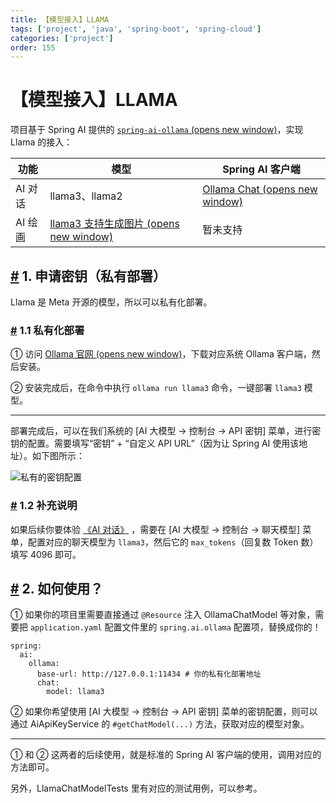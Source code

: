 ```yaml
---
title: 【模型接入】LLAMA
tags: ['project', 'java', 'spring-boot', 'spring-cloud']
categories: ['project']
order: 155
---
```

# 【模型接入】LLAMA

项目基于 Spring AI 提供的 [`spring-ai-ollama`  (opens new window)](https://github.com/spring-projects/spring-ai/tree/main/models/spring-ai-ollama)，实现 Llama 的接入：

 

| 功能 | 模型 | Spring AI 客户端 |
| --- | --- | --- |
| AI 对话 | llama3、llama2 | [Ollama Chat  (opens new window)](https://docs.spring.io/spring-ai/reference/api/chat/ollama-chat.html) |
| AI 绘画 | [llama3 支持生成图片  (opens new window)](https://new.qq.com/rain/a/20240420A005CK00) | 暂未支持 |

 ## [#](#_1-申请密钥-私有部署) 1. 申请密钥（私有部署）

 Llama 是 Meta 开源的模型，所以可以私有化部署。

 ### [#](#_1-1-私有化部署) 1.1 私有化部署

 ① 访问 [Ollama 官网  (opens new window)](https://ollama.ai/download)，下载对应系统 Ollama 客户端，然后安装。

 ② 安装完成后，在命令中执行 `ollama run llama3` 命令，一键部署 `llama3` 模型。

 

---

 部署完成后，可以在我们系统的 [AI 大模型 -> 控制台 -> API 密钥] 菜单，进行密钥的配置。需要填写“密钥” + “自定义 API URL”（因为让 Spring AI 使用该地址）。如下图所示：

 ![私有的密钥配置](https://cloud.iocoder.cn/img/AI%E6%89%8B%E5%86%8C/%E6%A8%A1%E5%9E%8B%E6%8E%A5%E5%85%A5/LLAMA-%E7%A7%81%E6%9C%89.png)

 ### [#](#_1-2-补充说明) 1.2 补充说明

 如果后续你要体验 [《AI 对话》](/ai/chat/) ，需要在 [AI 大模型 -> 控制台 -> 聊天模型] 菜单，配置对应的聊天模型为 `llama3`，然后它的 `max_tokens`（回复数 Token 数）填写 4096 即可。

 ## [#](#_2-如何使用) 2. 如何使用？

 ① 如果你的项目里需要直接通过 `@Resource` 注入 OllamaChatModel 等对象，需要把 `application.yaml` 配置文件里的 `spring.ai.ollama` 配置项，替换成你的！

 
```
spring:
  ai:
    ollama:
      base-url: http://127.0.0.1:11434 # 你的私有化部署地址
      chat:
        model: llama3

```
② 如果你希望使用 [AI 大模型 -> 控制台 -> API 密钥] 菜单的密钥配置，则可以通过 AiApiKeyService 的 `#getChatModel(...)` 方法，获取对应的模型对象。

 

---

 ① 和 ② 这两者的后续使用，就是标准的 Spring AI 客户端的使用，调用对应的方法即可。

 另外，LlamaChatModelTests 里有对应的测试用例，可以参考。

